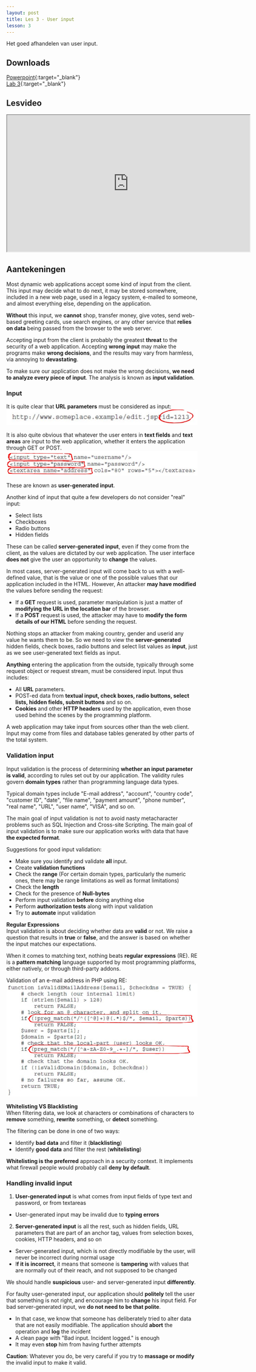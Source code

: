 ```yaml
---
layout: post
title: Les 3 - User input
lesson: 3
---
```


Het goed afhandelen van user input.

## Downloads

[Powerpoint](https://drive.google.com/file/d/1B5rNJQnZy-xHhAfQ5tg4_CjiZ-cIuidZ/view?usp=sharing){:target="_blank"}  
[Lab 3](https://drive.google.com/file/d/1vdK7gY3yVQk4Cr3dqb2IIIboOmsgNMrz/view?usp=sharing){:target="_blank"}

## Lesvideo
<iframe src="https://drive.google.com/file/d/1A-_Wn-jJB6dStrAeYMbQg8KkHCTDxf1A/preview" width="640" height="360" allowFullScreen allow="accelerometer; autoplay; encrypted-media; gyroscope; picture-in-picture"></iframe>

## Aantekeningen
Most dynamic web applications accept some kind of input from the client.
This input may decide what to do next, it may be stored somewhere, included in a new web page, used in a legacy system, e-mailed to someone, and almost everything else, depending on the application.

**Without** this input, we **cannot** shop, transfer money, give votes, send web-based greeting cards, use search engines, or any other service that **relies on data** being passed from the browser to the web server.

Accepting input from the client is probably the greatest **threat** to the security of a web application.
Accepting **wrong input** may make the programs make **wrong decisions**, and the results may vary from harmless, via annoying to **devastating**.

To make sure our application does not make the wrong decisions, **we need to analyze every piece of input**.
The analysis is known as **input validation**.

### Input
It is quite clear that **URL parameters** must be considered as input:
![url parameters](\assets\images\ana_software_quality\lesson3\url-parameters.jpg)

It is also quite obvious that whatever the user enters in **text fields** and **text areas** are input to the web application, whether it enters the application through GET or POST.
![html input](\assets\images\ana_software_quality\lesson3\html-input.jpg)

These are known as **user-generated input**.

Another kind of input that quite a few developers do not consider "real" input:
* Select lists
* Checkboxes
* Radio buttons
* Hidden fields

These can be called **server-generated input**, even if they come from the client, as the values are dictated by our web application.
The user interface **does not** give the user an opportunity to **change** the values.

In most cases, server-generated input will come back to us with a well-defined value, that is the value or one of the possible values that our application included in the HTML.
However, An attacker **may have modified** the values before sending the request:
* If a **GET** request is used, parameter manipulation is just a matter of **modifying the URL in the location bar** of the browser.
* If a **POST** request is used, the attacker may have to **modify the form details of our HTML** before sending the request.

Nothing stops an attacker from making country, gender and userid any value he wants them to be. So we need to view the **server-generated** hidden fields, check boxes, radio buttons and select list values as **input**, just as we see user-generated text fields as input.

**Anything** entering the application from the outside, typically through some request object or request stream, must be considered input.
Input thus includes:
* All **URL** parameters.
* POST-ed data from **textual input, check boxes, radio buttons, select lists, hidden fields, submit buttons** and so on.
* **Cookies** and other **HTTP headers** used by the application, even those used behind the scenes by the programming platform.

A web application may take input from sources other than the web client. Input may come from files and database tables generated by other parts of the total system.

### Validation input
Input validation is the process of determining **whether an input parameter is valid**, according to rules set out by our application.
The validity rules govern **domain types** rather than programming language data types.

Typical domain types include "E-mail address", "account", "country code", "customer ID", "date", "file name", "payment amount", "phone number", "real name", "URL", "user name", "VISA", and so on.

The main goal of input validation is not to avoid nasty metacharacter problems such as SQL Injection and Cross-site Scripting.
The main goal of input validation is to make sure our application works with data that have **the expected format**.

Suggestions for good input validation:
* Make sure you identify and validate **all** input.
* Create **validation functions**
* Check the **range** (For certain domain types, particularly the numeric ones, there may be range limitations as well as format limitations)
* Check the **length**
* Check for the presence of **Null-bytes**
* Perform input validation **before** doing anything else
* Perform **authorization tests** along with input validation
* Try to **automate** input validation

**Regular Expressions**  
Input validation is about deciding whether data are **valid** or not.
We raise a question that results in **true** or **false**, and the answer is based on whether the input matches our expectations.

When it comes to matching text, nothing beats **regular expressions** (RE).
RE is a **pattern matching** language supported by most programming platforms, either natively, or through third-party addons.

Validation of an e-mail address in PHP using RE:
![RE in PHP](\assets\images\ana_software_quality\lesson3\php-regex-email.jpg)

**Whitelisting VS Blacklisting**  
When filtering data, we look at characters or combinations of characters to **remove** something, **rewrite** something, or **detect** something.

The filtering can be done in one of two ways:
* Identify **bad data** and filter it (**blacklisting**)
* Identify **good data** and filter the rest (**whitelisting**)

**Whitelisting is the preferred** approach in a security context. It implements what firewall people would probably call **deny by default**.

### Handling invalid input
1. **User-generated input** is what comes from input fields of type text and password, or from textareas 
* User-generated input may be invalid due to **typing errors**
2. **Server-generated input** is all the rest, such as hidden fields, URL parameters that are part of an anchor tag, values from selection boxes, cookies, HTTP headers, and so on 
* Server-generated input, which is not directly modifiable by the user, will never be incorrect during normal usage
* I**f it is incorrect**, it means that someone is **tampering** with values that are normally out of their reach, and not supposed to be changed

We should handle **suspicious** user- and server-generated input **differently**.

For faulty user-generated input, our application should **politely** tell the user that something is not right, and encourage him to **change** his input field.
For bad server-generated input, we **do not need to be that polite**.
* In that case, we know that someone has deliberately tried to alter data that are not easily modifiable. The application should **abort** the operation and **log** the incident
* A clean page with "Bad input. Incident logged." is enough
* It may even **stop** him from having further attempts

**Caution**: Whatever you do, be very careful if you try to **massage or modify** the invalid input to make it valid.


